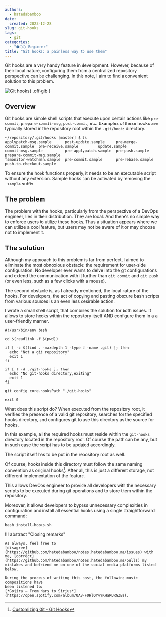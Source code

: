 ```yaml
---
authors:
  - hatedabamboo
date:
  created: 2023-12-28
slug: git-hooks
tags:
  - git
categories:
  - "⬢⬡⬡ Beginner"
title: "Git hooks: a painless way to use them"
---
```

Git hooks are a very handy feature in development. However, because of their
local nature, configuring them from a centralized repository perspective can be
challenging. In this note, I aim to find a convenient solution to this problem.

<!-- more -->

![Git hooks](../assets/2023-12-28-git-hooks.webp){ .off-glb }

## Overview

Git hooks are simple shell scripts that execute upon certain actions like
`pre-commit`, `prepare-commit-msg`, `post-commit`, etc. Examples of these hooks
are typically stored in the repository root within the `.git/hooks` directory.

```shell
~/repository/.git/hooks [master] $ ls
applypatch-msg.sample      post-update.sample     pre-merge-commit.sample  pre-receive.sample         update.sample
commit-msg.sample          pre-applypatch.sample  pre-push.sample          prepare-commit-msg.sample
fsmonitor-watchman.sample  pre-commit.sample      pre-rebase.sample        push-to-checkout.sample
```

To ensure the hook functions properly, it needs to be an executable script
without any extension. Sample hooks can be activated by removing the
`.sample` suffix

## The problem

The problem with the hooks, particularly from the perspective of a DevOps
engineer, lies in their distribution. They are local. And there's no simple way
to enforce users to utilize these hooks. Thus a situation appears where we can
utilize a cool feature, but users may not be aware of it or may choose not to
implement it.

## The solution

Although my approach to this problem is far from perfect, I aimed to eliminate
the most obnoxious obstacle: the requirement for user-side configuration. No
developer ever wants to delve into the git configurations and extend the
communication with it further than `git commit` and `git push` (or even less,
such as a few clicks with a mouse).

The second obstacle is, as I already mentioned, the local nature of the hooks.
For developers, the act of copying and pasting obscure bash scripts from
various sources is an even less desirable action.

I wrote a small shell script, that combines the solution for both issues. It
allows to store hooks within the repository itself AND configure them in
a a user-friendly manner.

```shell
#!/usr/bin/env bash

cd $(readlink -f $(pwd))

if [ -z $(find . -maxdepth 1 -type d -name .git) ]; then
  echo "Not a git repository"
  exit 1
fi

if [ ! -d ./git-hooks ]; then
  echo "No git-hooks directory,exiting"
  exit 1
fi

git config core.hooksPath "./git-hooks"

exit 0
```

What does this script do? When executed from the repository root, it verifies
the presence of a valid git repository, searches for the specified hooks
directory, and configures git to use this directory as the source for hooks.

In this example, all the required hooks must reside within the `git-hooks`
directory located in the repository root. Of course the path can be any, but in
such case the script has to be updated accordingly.

The script itself has to be put in the repository root as well.

Of course, hooks inside this directory must follow the same naming convention
as original hooks[^1]. After all, this is just a different
storage, not different implementation of the feature.

This allows DevOps engineer to provide all developers with the necessary
scripts to be executed during git operations and to store them within the
repository.

Moreover, it allows developers to bypass unnecessary complexities in
configuration and install all essential hooks using a single straightforward
command:

```shell
bash install-hooks.sh
```

!!! abstract "Closing remarks"

    As always, feel free to
    [disagree](https://github.com/hatedabamboo/notes.hatedabamboo.me/issues) with
    me, [correct](https://github.com/hatedabamboo/notes.hatedabamboo.me/pulls) my
    mistakes and befriend me on one of the social media platforms listed below.

    During the process of writing this post, the following music compositions have
    been listened to:
    [*Gojira — From Mars to Sirius*](https://open.spotify.com/album/0AvFF0HlQYvYKHaRURGZBs).

[^1]: [Customizing Git - Git Hooks](https://git-scm.com/book/en/v2/Customizing-Git-Git-Hooks)
